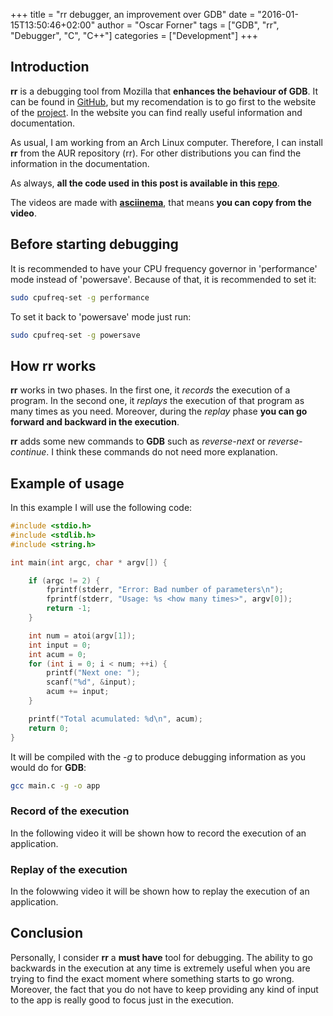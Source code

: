 +++
title = "rr debugger, an improvement over GDB"
date = "2016-01-15T13:50:46+02:00"
author = "Oscar Forner"
tags = ["GDB", "rr", "Debugger", "C", "C++"]
categories = ["Development"]
+++

## Introduction

**rr** is a debugging tool from Mozilla that **enhances the behaviour of GDB**. It can be found in
[GitHub](https://github.com/mozilla/rr), but my recomendation is to go first to the website of the
[project](http://rr-project.org/). In the website you can find really useful information and documentation.

As usual, I am working from an Arch Linux computer. Therefore, I can install **rr** from the AUR repository (rr). For other distributions you can find the information in the documentation.

As always, **all the code used in this post is available in this [repo](https://github.com/maitesin/blog/tree/master/rr_debugger_gdb_post_2016_01_15/src)**.

The videos are made with **[asciinema](https://asciinema.org/)**, that means **you can copy from the video**.

## Before starting debugging

It is recommended to have your CPU frequency governor in 'performance' mode instead of 'powersave'. Because of that, it is recommended to set it:

``` bash
sudo cpufreq-set -g performance
```

To set it back to 'powersave' mode just run:

``` bash
sudo cpufreq-set -g powersave
```

## How **rr** works

**rr** works in two phases. In the first one, it *records* the execution of a program. In the second one, it *replays* the execution of that program as many times as you need. Moreover, during the *replay* phase **you can go forward and backward in the execution**.

**rr** adds some new commands to **GDB** such as *reverse-next* or *reverse-continue*. I think these commands do not need more explanation.

## Example of usage

In this example I will use the following code:

``` c
#include <stdio.h>
#include <stdlib.h>
#include <string.h>

int main(int argc, char * argv[]) {

	if (argc != 2) {
		fprintf(stderr, "Error: Bad number of parameters\n");
		fprintf(stderr, "Usage: %s <how many times>", argv[0]);
		return -1;
	}

	int num = atoi(argv[1]);
	int input = 0;
	int acum = 0;
	for (int i = 0; i < num; ++i) {
		printf("Next one: ");
		scanf("%d", &input);
		acum += input;
	}

	printf("Total acumulated: %d\n", acum);
	return 0;
}
```

It will be compiled with the *-g* to produce debugging information as you would do for **GDB**:

``` bash
gcc main.c -g -o app
```

### Record of the execution

In the following video it will be shown how to record the execution of an application.
<script type="text/javascript" src="https://asciinema.org/a/5m0lpbkqj6xyl9fy0ath9tnjd.js"
id="asciicast-5m0lpbkqj6xyl9fy0ath9tnjd" async></script>

### Replay of the execution

In the folowwing video it will be shown how to replay the execution of an application.
<script type="text/javascript" src="https://asciinema.org/a/cpzdimjm3v3ghownpynzey1bu.js"
id="asciicast-cpzdimjm3v3ghownpynzey1bu" async></script>

## Conclusion

Personally, I consider **rr** a **must have** tool for debugging. The ability to go backwards in the execution at any time is extremely useful when you are trying to find the exact moment where something starts to go wrong. Moreover, the fact that you do not have to keep providing any kind of input to the app is really good to focus just in the execution.
